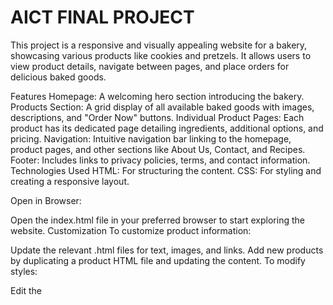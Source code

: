 # AICT FINAL PROJECT
This project is a responsive and visually appealing website for a bakery, showcasing various products like cookies and pretzels. It allows users to view product details, navigate between pages, and place orders for delicious baked goods.

Features
Homepage: A welcoming hero section introducing the bakery.
Products Section: A grid display of all available baked goods with images, descriptions, and "Order Now" buttons.
Individual Product Pages: Each product has its dedicated page detailing ingredients, additional options, and pricing.
Navigation: Intuitive navigation bar linking to the homepage, product pages, and other sections like About Us, Contact, and Recipes.
Footer: Includes links to privacy policies, terms, and contact information.
Technologies Used
HTML: For structuring the content.
CSS: For styling and creating a responsive layout.


Open in Browser:

Open the index.html file in your preferred browser to start exploring the website.
Customization
To customize product information:

Update the relevant .html files for text, images, and links.
Add new products by duplicating a product HTML file and updating the content.
To modify styles:

Edit the <style> sections in each HTML file or extract them into a shared styles.css file for easier maintenance.
Future Enhancements
Add further backend for order management and form handling.

Include user authentication for order tracking.
Contact
For inquiries, suggestions, or collaborations:

Email: info@bakerco.com
Phone: 123-456-7890
Location: Bakery Co., Islamabad
 

